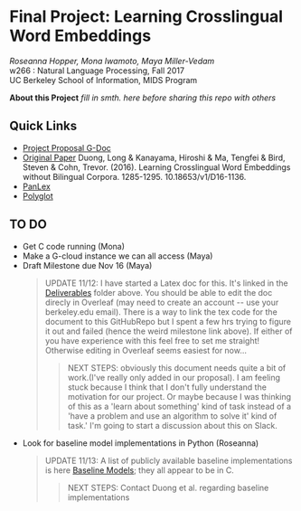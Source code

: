 # Final Project: Learning Crosslingual Word Embeddings
>   
_Roseanna Hopper, Mona Iwamoto, Maya Miller-Vedam_   
w266 : Natural Language Processing, Fall 2017    
UC Berkeley School of Information, MIDS Program  

**About this Project**
_fill in smth. here before sharing this repo with others_



## Quick Links
* [Project Proposal G-Doc](https://docs.google.com/document/d/1KetDWpYzTtGK18eEqWcLiTbOCSH0ReBHH3oOpfCfLaI/edit)
*  [Original Paper](https://arxiv.org/pdf/1606.09403.pdf) Duong, Long & Kanayama, Hiroshi & Ma, Tengfei & Bird, Steven & Cohn, Trevor. (2016). Learning Crosslingual Word Embeddings without Bilingual Corpora. 1285-1295. 10.18653/v1/D16-1136.
* [PanLex](https://panlex.org/)
* [Polyglot](http://polyglot.readthedocs.io/en/latest/Embeddings.html)

## TO DO
* Get C code running (Mona)
* Make a G-cloud instance we can all access (Maya)
* Draft Milestone due Nov 16 (Maya)
  > UPDATE 11/12: I have started a Latex doc for this. It's linked in the [Deliverables](./Deliverables) folder above. You should be able to edit the doc direcly in Overleaf (may need to create an account -- use your berkeley.edu email). There is a way to link the tex code for the document to this GitHubRepo but I spent a few hrs trying to figure it out and failed (hence the weird milestone link above). If either of you have experience with this feel free to set me straight! Otherwise editing in Overleaf seems easiest for now...
  >> NEXT STEPS: obviously this document needs quite a bit of work.(I've really only added in our proposal). I am feeling stuck because I think that I don't fully understand the motivation for our project. Or maybe because I was thinking of this as a 'learn about something' kind of task instead of a 'have a problem and use an algorithm to solve it' kind of task.' I'm going to start a discussion about this on Slack. 
* Look for baseline model implementations in Python (Roseanna)
  > UPDATE 11/13: A list of publicly available baseline implementations is here [Baseline Models](./ReferencePapers/BaselineModels); they all appear to be in C. 
  >> NEXT STEPS: Contact Duong et al. regarding baseline implementations
